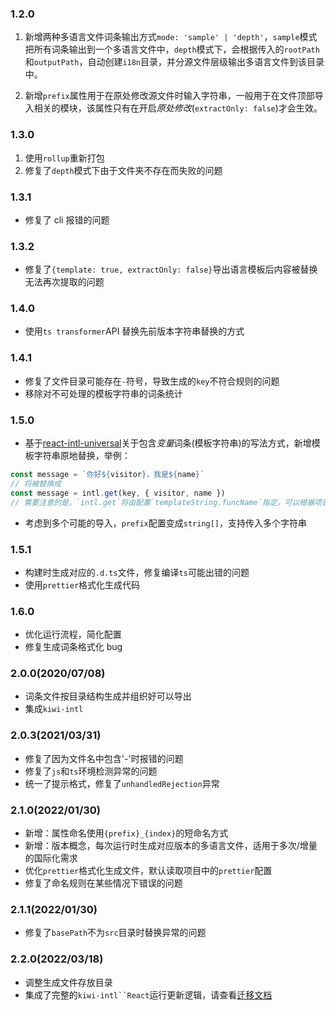 ### 1.2.0

1. 新增两种多语言文件词条输出方式`mode: 'sample' | 'depth'`，`sample`模式把所有词条输出到一个多语言文件中，`depth`模式下，会根据传入的`rootPath`和`outputPath`，自动创建`i18n`目录，并分源文件层级输出多语言文件到该目录中。

2. 新增`prefix`属性用于在原处修改源文件时输入字符串，一般用于在文件顶部导入相关的模块，该属性只有在开启*原处修改*(`extractOnly: false`)才会生效。

### 1.3.0

1. 使用`rollup`重新打包
2. 修复了`depth`模式下由于文件夹不存在而失败的问题

### 1.3.1

- 修复了 cli 报错的问题

### 1.3.2

- 修复了`{template: true, extractOnly: false}`导出语言模板后内容被替换无法再次提取的问题

### 1.4.0

- 使用`ts transformer`API 替换先前版本字符串替换的方式

### 1.4.1

- 修复了文件目录可能存在`-`符号，导致生成的`key`不符合规则的问题
- 移除对不可处理的模板字符串的词条统计

### 1.5.0

- 基于[react-intl-universal](https://www.npmjs.com/package/react-intl-universal)关于包含*变量*词条(模板字符串)的写法方式，新增模板字符串原地替换，举例：

```js
const message = `你好${visitor}，我是${name}`
// 将被替换成
const message = intl.get(key, { visitor, name })
// 需要注意的是，`intl.get`将由配置`templateString.funcName`指定，可以根据项目不同选择封装适合的函数
```

- 考虑到多个可能的导入，`prefix`配置变成`string[]`，支持传入多个字符串

### 1.5.1

- 构建时生成对应的`.d.ts`文件，修复编译`ts`可能出错的问题
- 使用`prettier`格式化生成代码

### 1.6.0

- 优化运行流程，简化配置
- 修复生成词条格式化 bug

### 2.0.0(2020/07/08)

- 词条文件按目录结构生成并组织好可以导出
- 集成`kiwi-intl`

### 2.0.3(2021/03/31)

- 修复了因为文件名中包含'-'时报错的问题
- 修复了`js`和`ts`环境检测异常的问题
- 统一了提示格式，修复了`unhandledRejection`异常

### 2.1.0(2022/01/30)

- 新增：属性命名使用`{prefix}_{index}`的短命名方式
- 新增：版本概念，每次运行时生成对应版本的多语言文件，适用于多次/增量的国际化需求
- 优化`prettier`格式化生成文件，默认读取项目中的`prettier`配置
- 修复了命名规则在某些情况下错误的问题

### 2.1.1(2022/01/30)

- 修复了`basePath`不为`src`目录时替换异常的问题

### 2.2.0(2022/03/18)

- 调整生成文件存放目录
- 集成了完整的` kiwi-intl``React `运行更新逻辑，请查看[迁移文档](./docs/migrate.md)
